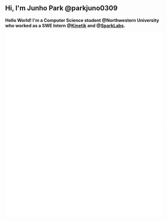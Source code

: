 ## Hi, I'm Junho Park @parkjuno0309

**Hello World! I'm a Computer Science student @Northwestern University who worked as a SWE Intern @[**Kinetik**](https://kinetik.care/) and @[**SparkLabs**](https://www.sparklabs.co.kr/sp/).**

<a href="https://github.com/parkjuno0309/github-stats">

![](https://github.com/parkjuno0309/github-stats/blob/master/generated/overview.svg)
![](https://github.com/parkjuno0309/github-stats/blob/master/generated/languages.svg)

</a>
